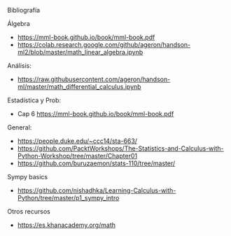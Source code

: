 Bibliografía

Álgebra
- https://mml-book.github.io/book/mml-book.pdf
- https://colab.research.google.com/github/ageron/handson-ml2/blob/master/math_linear_algebra.ipynb

Análisis:
- https://raw.githubusercontent.com/ageron/handson-ml/master/math_differential_calculus.ipynb

Estadística y Prob:
- Cap 6 https://mml-book.github.io/book/mml-book.pdf

General:
- https://people.duke.edu/~ccc14/sta-663/
- https://github.com/PacktWorkshops/The-Statistics-and-Calculus-with-Python-Workshop/tree/master/Chapter01
- https://github.com/buruzaemon/stats-110/tree/master/

Sympy basics 
- https://github.com/nishadhka/Learning-Calculus-with-Python/tree/master/p1_sympy_intro

Otros recursos
- https://es.khanacademy.org/math